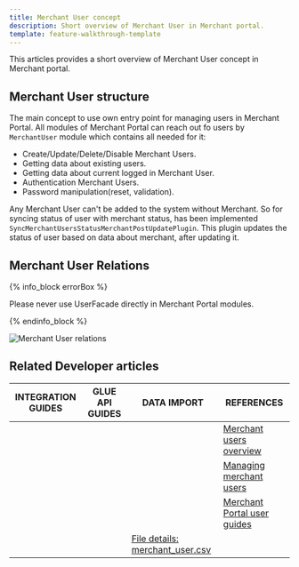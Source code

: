 ```yaml
---
title: Merchant User concept
description: Short overview of Merchant User in Merchant portal.
template: feature-walkthrough-template
---
```


This articles provides a short overview of Merchant User concept in Merchant portal.

## Merchant User structure

The main concept to use own entry point for managing users in Merchant Portal. 
All modules of Merchant Portal can reach out fo users by `MerchantUser` module which contains all needed for it:

- Create/Update/Delete/Disable Merchant Users.
- Getting data about existing users.
- Getting data about current logged in Merchant User.
- Authentication Merchant Users.
- Password manipulation(reset, validation).

Any Merchant User can't be added to the system without Merchant.
So for syncing status of user with merchant status, has been implemented `SyncMerchantUsersStatusMerchantPostUpdatePlugin`.
This plugin updates the status of user based on data about merchant, after updating it.

## Merchant User Relations

{% info_block errorBox %}

Please never use UserFacade directly in Merchant Portal modules.

{% endinfo_block %}

![Merchant User relations](https://confluence-connect.gliffy.net/embed/image/6a8b09b8-f7a0-4f92-8728-6bcd056c1f2e.png?utm_medium=live&utm_source=confluence)

## Related Developer articles

|INTEGRATION GUIDES  |GLUE API GUIDES  |DATA IMPORT  | REFERENCES  |
|---------|---------|---------|--------|
| | | |[Merchant users overview](/docs/marketplace/user/features/{{page.version}}/marketplace-merchant-feature-overview/merchant-users-overview.html)|
| | | |[Managing merchant users](/docs/marketplace/user/back-office-user-guides/{{page.version}}/marketplace/merchants/managing-merchant-users.html)|
| | | |[Merchant Portal user guides](/docs/marketplace/user/merchant-portal-user-guides/{{page.version}}/)|
| | |[File details: merchant_user.csv](docs/marketplace/dev/data-import/{{page.version}}/file-details-merchant-user.csv.html) | |
